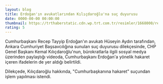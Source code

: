 ```yaml
--- 
layout: blog
title: Erdoğan'ın avukatlarından Kılıçdaroğlu'na suç duyurusu
date: 0000-00-00 00:00:00
thumbnail: https://trthaberstatic.cdn.wp.trt.com.tr/resimler/1668000/recep-tayyip-erdogan-aa-1668909.jpg
rating: 5
---
```

<p>
	Cumhurbaşkanı Recep Tayyip Erdoğan'ın avukatı Hüseyin Aydın tarafından, Ankara Cumhuriyet Başsavcılığına sunulan suç duyurusu dilekçesinde, CHP Genel Başkanı Kemal Kılıçdaroğlu'nun, bürokratlarla ilgili sosyal medya üzerinden paylaştığı videoda, Cumhurbaşkanı Erdoğan'a yönelik hakaret içeren ifadelerin de yer aldığı belirtildi.</p>
<p>
	Dilekçede, Kılıçdaroğlu hakkında, "Cumhurbaşkanına hakaret" suçundan işlem yapılması istendi.</p>
